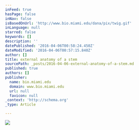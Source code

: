 ```yaml
---
inFeed: true
hasPage: false
inNav: false
isBasedOnUrl: 'http://www.bio.miami.edu/dana/pix/twig.gif'
inLanguage: null
starred: false
keywords: []
description: ''
datePublished: '2016-04-06T00:58:24.450Z'
dateModified: '2016-04-06T00:57:15.840Z'
author: []
title: external anatomy of a stem
sourcePath: _posts/2016-04-06-external-anatomy-of-a-stem.md
published: true
authors: []
publisher:
  name: bio.miami.edu
  domain: www.bio.miami.edu
  url: null
  favicon: null
_context: 'http://schema.org'
_type: Article

---
```

![](http://www.bio.miami.edu/dana/pix/twig.gif)